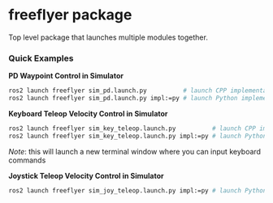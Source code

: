 # freeflyer package

Top level package that launches multiple modules together.

### Quick Examples

**PD Waypoint Control in Simulator**
```sh
ros2 launch freeflyer sim_pd.launch.py          # launch CPP implementation by default
ros2 launch freeflyer sim_pd.launch.py impl:=py # launch Python implementation
```

**Keyboard Teleop Velocity Control in Simulator**
```sh
ros2 launch freeflyer sim_key_teleop.launch.py          # launch CPP implementation by default
ros2 launch freeflyer sim_key_teleop.launch.py impl:=py # launch Python implementation
```
*Note*: this will launch a new terminal window where you can input keyboard commands

**Joystick Teleop Velocity Control in Simulator**
```sh
ros2 launch freeflyer sim_joy_teleop.launch.py impl:=py # launch Python implementation (by default)
```